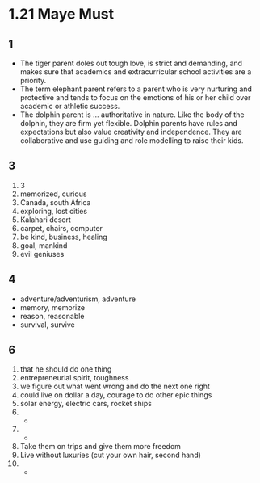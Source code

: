 # 1.21 Maye Must
## 1
- The tiger parent doles out tough love, is strict and demanding, and makes sure that academics and extracurricular school activities are a priority. 
- The term elephant parent refers to a parent who is very nurturing and protective and tends to focus on the emotions of his or her child over academic or athletic success.
- The dolphin parent is ... authoritative in nature. Like the body of the dolphin, they are firm yet flexible. Dolphin parents have rules and expectations but also value creativity and independence. They are collaborative and use guiding and role modelling to raise their kids.
## 3
1. 3
2. memorized, curious
3. Canada, south Africa
4. exploring, lost cities
5. Kalahari desert
6. carpet, chairs, computer
7. be kind, business, healing
8. goal, mankind
9. evil geniuses
## 4
- adventure/adventurism, adventure
- memory, memorize
- reason, reasonable
- survival, survive
## 6
1. that he should do one thing
2. entrepreneurial spirit, toughness
3. we figure out what went wrong and do the next one right
4. could live on dollar a day, courage to do other epic things
5.  solar energy, electric cars, rocket ships
6. -
7. -
8. Take them on trips and give them more freedom
9. Live without luxuries (cut your own hair, second hand)
10. -

